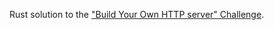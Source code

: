 Rust solution to the
["Build Your Own HTTP server" Challenge](https://app.codecrafters.io/courses/http-server/overview).

